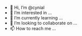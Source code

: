 - 👋 Hi, I’m @cynial
- 👀 I’m interested in ...
- 🌱 I’m currently learning ...
- 💞️ I’m looking to collaborate on ...
- 📫 How to reach me ...

<!---
cynial/cynial is a ✨ special ✨ repository because its `README.md` (this file) appears on your GitHub profile.
You can click the Preview link to take a look at your changes.
--->
